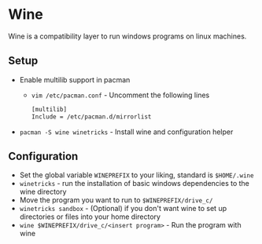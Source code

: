 # Wine

Wine is a compatibility layer to run windows programs on linux machines.

## Setup

- Enable multilib support in pacman
  - `vim /etc/pacman.conf` - Uncomment the following lines

    ```txt
    [multilib]
    Include = /etc/pacman.d/mirrorlist
    ```

- `pacman -S wine winetricks` - Install wine and configuration helper

## Configuration

- Set the global variable `WINEPREFIX` to your liking, standard is `$HOME/.wine`
- `winetricks` - run the installation of basic windows dependencies to the wine directory
- Move the program you want to run to `$WINEPREFIX/drive_c/`
- `winetricks sandbox` - (Optional) if you don't want wine to set up directories
or files into your home directory
- `wine $WINEPREFIX/drive_c/<insert program>` - Run the program with wine
